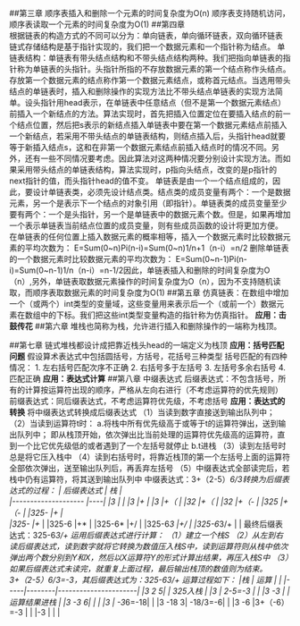 ##第三章
	顺序表插入和删除一个元素的时间复杂度为O(n)
	顺序表支持随机访问，顺序表读取一个元素的时间复杂度为O(1)
##第四章	
	根据链表的构造方式的不同可以分为：单向链表，单向循环链表，双向循环链表
	链式存储结构是基于指针实现的，我们把一个数据元素和一个指针称为结点。
	单链表结构：单链表有带头结点结构和不带头结点结构两种。我们把指向单链表的指针称为单链表的头指针。头指针所指的不存放数据元素的第一个结点称作头结点。存放第一个数据元素的结点称作第一个数据元素结点，或称首元结点。当选用带头结点的单链表时，插入和删除操作的实现方法比不带头结点单链表的实现方法简单。设头指针用head表示，在单链表中任意结点（但不是第一个数据元素结点）前插入一个新结点的方法。算法实现时，首先把插入位置定位在要插入结点的前一个结点位置，然后把s表示的新结点插入单链表中要在第一个数据元素结点前插入一个新结点，若采用不带头结点的单链表结构，则结点插入后，头指针head就要等于新插入结点s，这和在非第一个数据元素结点前插入结点时的情况不同。另外，还有一些不同情况要考虑。因此算法对这两种情况要分别设计实现方法。而如果采用带头结点的单链表结构，算法实现时，p指向头结点，改变的是p指针的next指针的值，而头指针head的值不变。
	单链表是由一个一个结点组成的，因此，要设计单链表类，必须先设计结点类。结点类的成员变量有两个：一个是数据元素，另一个是表示下一个结点的对象引用（即指针）。单链表类的成员变量至少要有两个：一个是头指针，另一个是单链表中的数据元素个数。但是，如果再增加一个表示单链表当前结点位置的成员变量，则有些成员函数的设计将更加方便。
	在单链表的任何位置上插入数据元素的概率相等，插入一个数据元素时比较数据元素的平均次数为：
	E=Sum(0~n)Pi(n-i)=Sum(0~n)1/n+1（n-i）=n/2
	删除单链表的一个数据元素时比较数据元素的平均次数为：
	E=Sum(0~n-1)Pi(n-i)=Sum(0~n-1)1/n（n-i）=n-1/2因此，单链表插入和删除的时间复杂度为O（n）,另外，单链表取数据元素操作的时间复杂度为O（n），因为不支持随机读取，而顺序表取数据元素的时间复杂度为O(1)
##第五章
	仿真链表：在数组中增加一个（或两个）int类型的变量域，这些变量用来表示后一个（或前一个）数据元素在数组中的下标。我们把这些int类型变量构造的指针称为仿真指针。
	**应用：击鼓传花**
##第六章
	堆栈也简称为栈，允许进行插入和删除操作的一端称为栈顶。

##第七章
	链式堆栈都设计成把靠近栈头head的一端定义为栈顶
	**应用：括号匹配问题**	假设算术表达式中包括圆括号，方括号，花括号三种类型
	括号匹配的有四种情况：
	1. 左右括号匹配次序不正确
	2. 右括号多于左括号
	3. 左括号多余右括号
	4. 匹配正确
	**应用：表达式计算**
##第八章
	中缀表达式
	后缀表达式：不包含括号，所有的计算按运算符出现的顺序，严格从左向右进行（不考虑运算符的优先规则）
	前缀表达式：同后缀表达式，不考虑运算符优先级，不考虑括号
	**应用：表达式的转换** 将中缀表达式转换成后缀表达式
	（1）当读到数字直接送到输出队列中；
	（2）当读到运算符t时：
		a.将栈中所有优先级高于或等于t的运算符弹出，送到输出队列中；
	即从栈顶开始，依次弹出比当前处理的运算符优先级高的运算符，直到一个比它优先级低的或者遇到了一个左括号就停止
		b.t进栈
	（3）读到左括号时总是将它压入栈中
	（4）读到右括号时，将靠近栈顶的第一个左括号上面的运算符全部依次弹出，送至输出队列后，再丢弃左括号
	（5）中缀表达式全部读完后，若栈中仍有运算符，将其送到输出队列中
	中缀表达式：3+（2-5）*6/3转换为后缀表达式的过程：
		| 后缀表达式  		| 栈  |	
		|--------------------	|----| 
		|3			|    |
		|3			|+   |
		|3			|+（     |
		|32			|+（     |
		|32			|+（- |
		|325			|+（- |
		|325-			|+   |	
		|325-  			|+*  |
		|325-6			|+*  |
		|325-6*			|+/  |
		|325-6*3		|+/  |
		|325-6*3/+		|    |
		最终后缀表达式：325-6*3/+
	运用后缀表达式进行计算：
	（1）建立一个栈S
	（2）从左到右读后缀表达式，读到数字就将它转换为数值压入栈S中，读到运算符则从栈中依次弹出两个数分别到Y和X，然后以X运算符Y的形式计算出结果，再压入栈S中
	（3）如果后缀表达式未读完，就重复上面过程，最后输出栈顶的数值则为结束。
	3+（2-5）*6/3=-3，其后缀表达式为：325-6*3/+
	运算过程如下：
	|栈        |  运算       |                      |
	|-----|--------|----------------------|
	|3 2 5|		 |		325入栈        |
	|3    |	 2-5=-3 |                      |
	|3 -3 |        | 		运算结果进栈 |
	|3 -3 6|       |                      |
	|3	| -3*6=-18|                    |
	|3 -18 3| -18/3=-6|                   |
	|3 -6	|3+（-6）=-3 |                    |
	|-3    |          |                    |
	
	
	